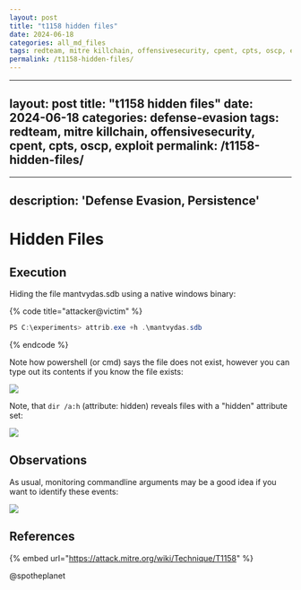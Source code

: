 ```yaml
---
layout: post
title: "t1158 hidden files"
date: 2024-06-18
categories: all_md_files
tags: redteam, mitre killchain, offensivesecurity, cpent, cpts, oscp, exploit
permalink: /t1158-hidden-files/
---
```


---
layout: post
title: "t1158 hidden files"
date: 2024-06-18
categories: defense-evasion
tags: redteam, mitre killchain, offensivesecurity, cpent, cpts, oscp, exploit
permalink: /t1158-hidden-files/
---

---
description: 'Defense Evasion, Persistence'
---

# Hidden Files

## Execution

Hiding the file mantvydas.sdb using a native windows binary:

{% code title="attacker@victim" %}
```csharp
PS C:\experiments> attrib.exe +h .\mantvydas.sdb
```
{% endcode %}

Note how powershell \(or cmd\) says the file does not exist, however you can type out its contents if you know the file exists:

![](../../.gitbook/assets/attrib-nofile.png)

Note, that `dir /a:h` \(attribute: hidden\) reveals files with a "hidden" attribute set:

![](../../.gitbook/assets/attrib-reveal.png)

## Observations

As usual, monitoring commandline arguments may be a good idea if you want to identify these events:

![](../../.gitbook/assets/attrib-set.png)

## References

{% embed url="https://attack.mitre.org/wiki/Technique/T1158" %}



@spotheplanet
